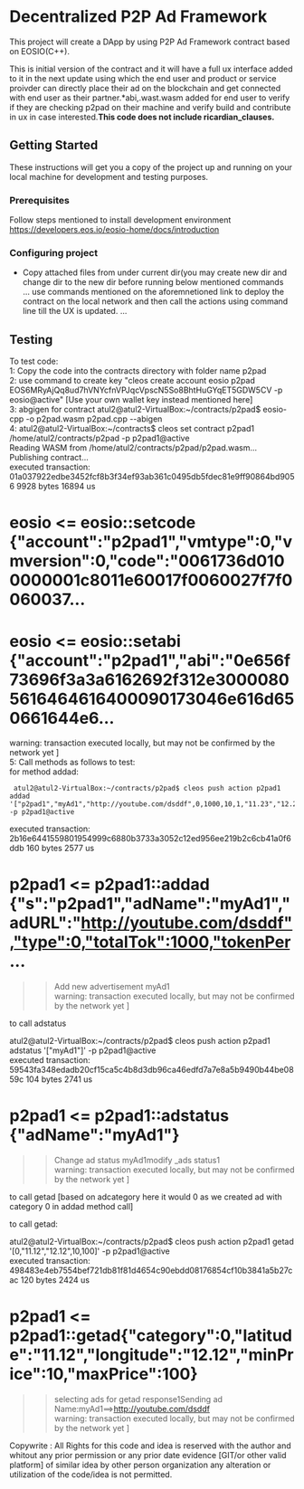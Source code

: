 # Decentralized P2P Ad Framework

This project will create a DApp by using P2P Ad Framework contract based on EOSIO(C++).

This is initial version of the contract and it will have a full ux interface added to it in the next update using which the end user and  product or service proivder can directly place their ad on the blockchain and get connected with end user as their partner.*abi,.wast.wasm added for end user to verify if they are checking p2pad on their machine and verify build and contribute in ux in case interested.**This code does not include ricardian_clauses.**  
## Getting Started

These instructions will get you a copy of the project up and running on your local machine for development and testing purposes.  

### Prerequisites

Follow steps mentioned to install development environment https://developers.eos.io/eosio-home/docs/introduction  

### Configuring project

- Copy attached files from under current dir(you may create new dir and change dir to the new dir before running below mentioned commands  
...
use commands mentioned on the aforemnetioned link to deploy the contract on the local network and then call the actions using command line till the UX is updated.
...
## Testing

To test code:  
1: Copy the code into the contracts directory with folder name p2pad  
2: use command to create key "cleos create account eosio p2pad EOS6MRyAjQq8ud7hVNYcfnVPJqcVpscN5So8BhtHuGYqET5GDW5CV -p eosio@active"  [Use your own wallet key instead mentioned here]  
3: abgigen for contract atul2@atul2-VirtualBox:~/contracts/p2pad$ eosio-cpp -o p2pad.wasm p2pad.cpp --abigen    
4: atul2@atul2-VirtualBox:~/contracts$ cleos set contract p2pad1 /home/atul2/contracts/p2pad -p p2pad1@active  
Reading WASM from /home/atul2/contracts/p2pad/p2pad.wasm...  
Publishing contract...  
executed transaction: 01a037922edbe3452fcf8b3f34ef93ab361c0495db5fdec81e9ff90864bd9056  9928 bytes  16894 us  
#         eosio <= eosio::setcode  {"account":"p2pad1","vmtype":0,"vmversion":0,"code":"0061736d0100000001c8011e60017f0060027f7f0060037...
#         eosio <= eosio::setabi                {"account":"p2pad1","abi":"0e656f73696f3a3a6162692f312e30000805616464616400090173046e616d650661644e6...
warning: transaction executed locally, but may not be confirmed by the network yet         ]   
5: Call methods as follows to test:  
   for method addad:   
   
     atul2@atul2-VirtualBox:~/contracts/p2pad$ cleos push action p2pad1 addad '["p2pad1","myAd1","http://youtube.com/dsddf",0,1000,10,1,"11.23","12.22"]' -p p2pad1@active  
executed transaction: 2b16e6441559801954999c6880b3733a3052c12ed956ee219b2c6cb41a0f6ddb  160 bytes  2577 us  
#        p2pad1 <= p2pad1::addad                {"s":"p2pad1","adName":"myAd1","adURL":"http://youtube.com/dsddf","type":0,"totalTok":1000,"tokenPer...
>> Add new advertisement myAd1  
warning: transaction executed locally, but may not be confirmed by the network yet         ]   

to call adstatus  

atul2@atul2-VirtualBox:~/contracts/p2pad$ cleos push action p2pad1 adstatus '["myAd1"]' -p p2pad1@active  
executed transaction: 59543fa348edadb20cf15ca5c4b8d3db96ca46edfd7a7e8a5b9490b44be0859c  104 bytes  2741 us
#        p2pad1 <= p2pad1::adstatus             {"adName":"myAd1"}  
>> Change ad status myAd1modify _ads status1  
warning: transaction executed locally, but may not be confirmed by the network yet         ]   

to call getad [based on adcategory here it would 0 as we created ad with category 0 in addad method call]  

to call getad:  

atul2@atul2-VirtualBox:~/contracts/p2pad$ cleos push action p2pad1 getad '[0,"11.12","12.12",10,100]' -p p2pad1@active  
executed transaction: 498483e4eb7554bef721db81f81d4654c90ebdd08176854cf10b3841a5b27cac  120 bytes  2424 us  
#        p2pad1 <= p2pad1::getad{"category":0,"latitude":"11.12","longitude":"12.12","minPrice":10,"maxPrice":100}  
>> selecting ads for getad response1Sending ad Name:myAd1==>http://youtube.com/dsddf  
warning: transaction executed locally, but may not be confirmed by the network yet         ]   



Copywrite : All Rights for this code and idea is reserved with the author and whitout any prior permission or any prior date evidence [GIT/or other valid platform] of similar idea by other person organization any alteration or utilization of the code/idea is not permitted.
